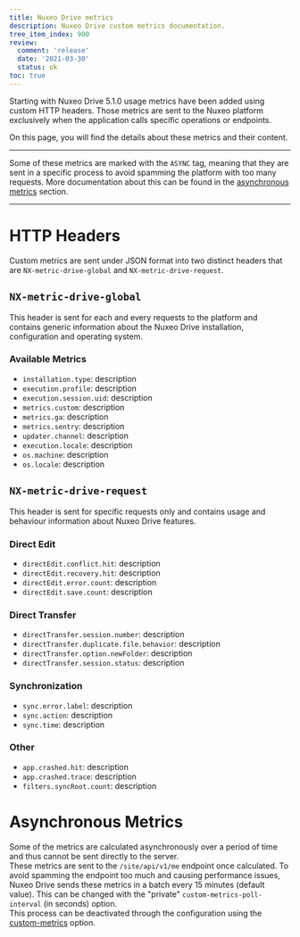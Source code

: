 ```yaml
---
title: Nuxeo Drive metrics
description: Nuxeo Drive custom metrics documentation.
tree_item_index: 900
review:
  comment: 'release'
  date: '2021-03-30'
  status: ok
toc: true
---
```


Starting with Nuxeo Drive 5.1.0 usage metrics have been added using custom HTTP headers. Those metrics are sent to the Nuxeo platform exclusively when the application calls specific operations or endpoints.

On this page, you will find the details about these metrics and their content.

---

Some of these metrics are marked with the `ASYNC` tag, meaning that they are sent in a specific process to avoid spamming the platform with too many requests. More documentation about this can be found in the [asynchronous metrics](#asynchronous-metrics) section.

---

# HTTP Headers

Custom metrics are sent under JSON format into two distinct headers that are `NX-metric-drive-global` and `NX-metric-drive-request`.

## `NX-metric-drive-global`

This header is sent for each and every requests to the platform and contains generic information about the Nuxeo Drive installation, configuration and operating system.

### Available Metrics

- `installation.type`: description
- `execution.profile`: description
- `execution.session.uid`: description
- `metrics.custom`: description
- `metrics.ga`: description
- `metrics.sentry`: description
- `updater.channel`: description
- `execution.locale`: description
- `os.machine`: description
- `os.locale`: description


## `NX-metric-drive-request`

This header is sent for specific requests only and contains usage and behaviour information about Nuxeo Drive features.

### Direct Edit

- `directEdit.conflict.hit`: description
- `directEdit.recovery.hit`: description
- `directEdit.error.count`: description
- `directEdit.save.count`: description



### Direct Transfer

- `directTransfer.session.number`: description
- `directTransfer.duplicate.file.behavior`: description
- `directTransfer.option.newFolder`: description
- `directTransfer.session.status`: description


### Synchronization

- `sync.error.label`: description
- `sync.action`: description
- `sync.time`: description



### Other

- `app.crashed.hit`: description
- `app.crashed.trace`: description
- `filters.syncRoot.count`: description


# Asynchronous Metrics

Some of the metrics are calculated asynchronously over a period of time and thus cannot be sent directly to the server.</br>
These metrics are sent to the `/site/api/v1/me` endpoint once calculated.
To avoid spamming the endpoint too much and causing performance issues, Nuxeo Drive sends these metrics in a batch every 15 minutes (default value). This can be changed with the "private" `custom-metrics-poll-interval` (in seconds) option.</br>
This process can be deactivated through the configuration using the [custom-metrics](https://doc.nuxeo.com/client-apps/nuxeo-drive/#custom-metrics) option.
